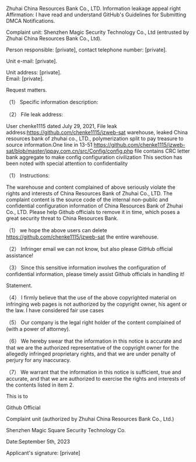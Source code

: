 Zhuhai China Resources Bank Co., LTD. Information leakage appeal right  
Affirmation: I have read and understand GitHub's Guidelines for Submitting DMCA Notifications.

Complaint unit: Shenzhen Magic Security Technology Co., Ltd (entrusted by Zhuhai China Resources Bank Co., Ltd).

Person responsible: [private], contact telephone number: [private]. 

Unit e-mail: [private].

Unit address: [private].  
Email: [private].

Request matters.

（1） Specific information description:

（2） File leak address:

User chenke1115 dated July 29, 2021, File leak address:https://github.com/chenke1115/jzweb-sat warehouse, leaked China resources bank of zhuhai co., LTD., polymerization split to pay treasure to source information.One line in 13-51 https://github.com/chenke1115/jzweb-sat/blob/master/jppay.com.cn/src/Config/config.php file contains CRC letter bank aggregate to make config configuration civilization This section has been noted with special attention to confidentiality



（1） Instructions:

 The warehouse and content complained of above seriously violate the rights and interests of China Resources Bank of Zhuhai Co., LTD. The complaint content is the source code of the internal non-public and confidential configuration information of China Resources Bank of Zhuhai Co., LTD. Please help Github officials to remove it in time, which poses a great security threat to China Resources Bank.

（1） we hope the above users can delete https://github.com/chenke1115/jzweb-sat the entire warehouse.

（2） Infringer email we can not know, but also please GitHub official assistance!

（3） Since this sensitive information involves the configuration of confidential information, please timely assist Github officials in handling it!

 

 

Statement.

（4） I firmly believe that the use of the above copyrighted material on infringing web pages is not authorized by the copyright owner, his agent or the law.  I have considered fair use cases

（5） Our company is the legal right holder of the content complained of (with a power of attorney).

（6） We hereby swear that the information in this notice is accurate and that we are the authorized representative of the copyright owner for the allegedly infringed proprietary rights, and that we are under penalty of perjury for any inaccuracy.

（7） We warrant that the information in this notice is sufficient, true and accurate, and that we are authorized to exercise the rights and interests of the contents listed in item 2.

 

 

This is to

Github Official

 

Complaint unit (authorized by Zhuhai China Resources Bank Co., Ltd.)

Shenzhen Magic Square Security Technology Co.

Date:September 5th, 2023

Applicant's signature: [private]
